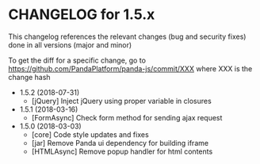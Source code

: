 CHANGELOG for 1.5.x
===================

This changelog references the relevant changes (bug and security fixes) done
in all versions (major and minor)

To get the diff for a specific change, go to https://github.com/PandaPlatform/panda-js/commit/XXX where
XXX is the change hash

* 1.5.2 (2018-07-31)
  * [jQuery] Inject jQuery using proper variable in closures
* 1.5.1 (2018-03-16)
  * [FormAsync] Check form method for sending ajax request
* 1.5.0 (2018-03-03)
  * [core] Code style updates and fixes
  * [jar] Remove Panda ui dependency for building iframe
  * [HTMLAsync] Remove popup handler for html contents
